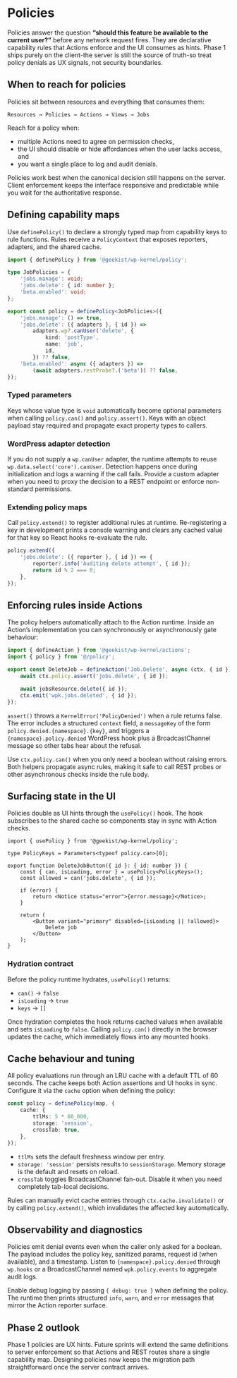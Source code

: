 # Policies

Policies answer the question **“should this feature be available to the current
user?”** before any network request fires. They are declarative capability rules
that Actions enforce and the UI consumes as hints. Phase 1 ships purely on the
client-the server is still the source of truth-so treat policy denials as UX
signals, not security boundaries.

## When to reach for policies

Policies sit between resources and everything that consumes them:

```
Resources → Policies → Actions → Views → Jobs
```

Reach for a policy when:

- multiple Actions need to agree on permission checks,
- the UI should disable or hide affordances when the user lacks access, and
- you want a single place to log and audit denials.

Policies work best when the canonical decision still happens on the server.
Client enforcement keeps the interface responsive and predictable while you wait
for the authoritative response.

## Defining capability maps

Use `definePolicy()` to declare a strongly typed map from capability keys to
rule functions. Rules receive a `PolicyContext` that exposes reporters,
adapters, and the shared cache.

```ts
import { definePolicy } from '@geekist/wp-kernel/policy';

type JobPolicies = {
	'jobs.manage': void;
	'jobs.delete': { id: number };
	'beta.enabled': void;
};

export const policy = definePolicy<JobPolicies>({
	'jobs.manage': () => true,
	'jobs.delete': ({ adapters }, { id }) =>
		adapters.wp?.canUser('delete', {
			kind: 'postType',
			name: 'job',
			id,
		}) ?? false,
	'beta.enabled': async ({ adapters }) =>
		(await adapters.restProbe?.('beta')) ?? false,
});
```

### Typed parameters

Keys whose value type is `void` automatically become optional parameters when
calling `policy.can()` and `policy.assert()`. Keys with an object payload stay
required and propagate exact property types to callers.

### WordPress adapter detection

If you do not supply a `wp.canUser` adapter, the runtime attempts to reuse
`wp.data.select('core').canUser`. Detection happens once during initialization
and logs a warning if the call fails. Provide a custom adapter when you need to
proxy the decision to a REST endpoint or enforce non-standard permissions.

### Extending policy maps

Call `policy.extend()` to register additional rules at runtime. Re-registering a
key in development prints a console warning and clears any cached value for that
key so React hooks re-evaluate the rule.

```ts
policy.extend({
	'jobs.delete': ({ reporter }, { id }) => {
		reporter?.info('Auditing delete attempt', { id });
		return id % 2 === 0;
	},
});
```

## Enforcing rules inside Actions

The policy helpers automatically attach to the Action runtime. Inside an
Action’s implementation you can synchronously or asynchronously gate behaviour:

```ts
import { defineAction } from '@geekist/wp-kernel/actions';
import { policy } from '@/policy';

export const DeleteJob = defineAction('Job.Delete', async (ctx, { id }) => {
	await ctx.policy.assert('jobs.delete', { id });

	await jobsResource.delete({ id });
	ctx.emit('wpk.jobs.deleted', { id });
});
```

`assert()` throws a `KernelError('PolicyDenied')` when a rule returns false. The
error includes a structured `context` field, a `messageKey` of the form
`policy.denied.{namespace}.{key}`, and triggers a `{namespace}.policy.denied`
WordPress hook plus a BroadcastChannel message so other tabs hear about the
refusal.

Use `ctx.policy.can()` when you only need a boolean without raising errors.
Both helpers propagate async rules, making it safe to call REST probes or other
asynchronous checks inside the rule body.

## Surfacing state in the UI

Policies double as UI hints through the `usePolicy()` hook. The hook subscribes
to the shared cache so components stay in sync with Action checks.

```tsx
import { usePolicy } from '@geekist/wp-kernel/policy';

type PolicyKeys = Parameters<typeof policy.can>[0];

export function DeleteJobButton({ id }: { id: number }) {
	const { can, isLoading, error } = usePolicy<PolicyKeys>();
	const allowed = can('jobs.delete', { id });

	if (error) {
		return <Notice status="error">{error.message}</Notice>;
	}

	return (
		<Button variant="primary" disabled={isLoading || !allowed}>
			Delete job
		</Button>
	);
}
```

### Hydration contract

Before the policy runtime hydrates, `usePolicy()` returns:

- `can()` → `false`
- `isLoading` → `true`
- `keys` → `[]`

Once hydration completes the hook returns cached values when available and sets
`isLoading` to `false`. Calling `policy.can()` directly in the browser updates
the cache, which immediately flows into any mounted hooks.

## Cache behaviour and tuning

All policy evaluations run through an LRU cache with a default TTL of 60
seconds. The cache keeps both Action assertions and UI hooks in sync. Configure
it via the `cache` option when defining the policy:

```ts
const policy = definePolicy(map, {
	cache: {
		ttlMs: 5 * 60_000,
		storage: 'session',
		crossTab: true,
	},
});
```

- `ttlMs` sets the default freshness window per entry.
- `storage: 'session'` persists results to `sessionStorage`. Memory storage is
  the default and resets on reload.
- `crossTab` toggles BroadcastChannel fan-out. Disable it when you need
  completely tab-local decisions.

Rules can manually evict cache entries through `ctx.cache.invalidate()` or by
calling `policy.extend()`, which invalidates the affected key automatically.

## Observability and diagnostics

Policies emit denial events even when the caller only asked for a boolean. The
payload includes the policy key, sanitized params, request id (when available),
and a timestamp. Listen to `{namespace}.policy.denied` through `wp.hooks` or a
BroadcastChannel named `wpk.policy.events` to aggregate audit logs.

Enable debug logging by passing `{ debug: true }` when defining the policy. The
runtime then prints structured `info`, `warn`, and `error` messages that mirror
the Action reporter surface.

## Phase 2 outlook

Phase 1 policies are UX hints. Future sprints will extend the same definitions
to server enforcement so that Actions and REST routes share a single capability
map. Designing policies now keeps the migration path straightforward once the
server contract arrives.
